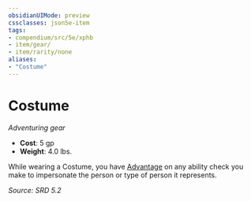 ```yaml
---
obsidianUIMode: preview
cssclasses: json5e-item
tags:
- compendium/src/5e/xphb
- item/gear/
- item/rarity/none
aliases: 
- "Costume"
---
```

# Costume
*Adventuring gear*  

- **Cost**: 5 gp
- **Weight**: 4.0 lbs.

While wearing a Costume, you have [Advantage](advantage-xphb.md) on any ability check you make to impersonate the person or type of person it represents.

*Source: SRD 5.2*